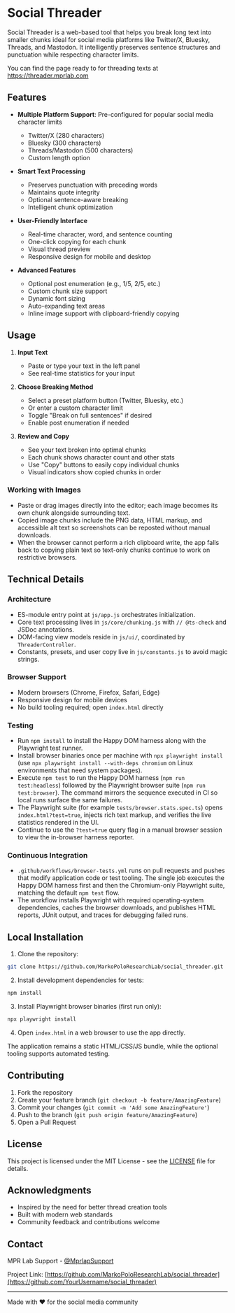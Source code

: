 # Social Threader

Social Threader is a web-based tool that helps you break long text into smaller chunks ideal for social media platforms like Twitter/X, Bluesky, Threads, and Mastodon. It intelligently preserves sentence structures and punctuation while respecting character limits.

You can find the page ready to for threading texts at https://threader.mprlab.com

## Features

- **Multiple Platform Support**: Pre-configured for popular social media character limits
  - Twitter/X (280 characters)
  - Bluesky (300 characters)
  - Threads/Mastodon (500 characters)
  - Custom length option

- **Smart Text Processing**
  - Preserves punctuation with preceding words
  - Maintains quote integrity
  - Optional sentence-aware breaking
  - Intelligent chunk optimization

- **User-Friendly Interface**
  - Real-time character, word, and sentence counting
  - One-click copying for each chunk
  - Visual thread preview
  - Responsive design for mobile and desktop

- **Advanced Features**
  - Optional post enumeration (e.g., 1/5, 2/5, etc.)
  - Custom chunk size support
  - Dynamic font sizing
  - Auto-expanding text areas
  - Inline image support with clipboard-friendly copying

## Usage

1. **Input Text**
   - Paste or type your text in the left panel
   - See real-time statistics for your input

2. **Choose Breaking Method**
   - Select a preset platform button (Twitter, Bluesky, etc.)
   - Or enter a custom character limit
   - Toggle "Break on full sentences" if desired
   - Enable post enumeration if needed

3. **Review and Copy**
   - See your text broken into optimal chunks
   - Each chunk shows character count and other stats
   - Use "Copy" buttons to easily copy individual chunks
   - Visual indicators show copied chunks in order

### Working with Images

- Paste or drag images directly into the editor; each image becomes its own chunk alongside surrounding text.
- Copied image chunks include the PNG data, HTML markup, and accessible alt text so screenshots can be reposted without manual downloads.
- When the browser cannot perform a rich clipboard write, the app falls back to copying plain text so text-only chunks continue to work on restrictive browsers.

## Technical Details

### Architecture

- ES-module entry point at `js/app.js` orchestrates initialization.
- Core text processing lives in `js/core/chunking.js` with `// @ts-check` and JSDoc annotations.
- DOM-facing view models reside in `js/ui/`, coordinated by `ThreaderController`.
- Constants, presets, and user copy live in `js/constants.js` to avoid magic strings.

### Browser Support

- Modern browsers (Chrome, Firefox, Safari, Edge)
- Responsive design for mobile devices
- No build tooling required; open `index.html` directly

### Testing

- Run `npm install` to install the Happy DOM harness along with the Playwright test runner.
- Install browser binaries once per machine with `npx playwright install` (use `npx playwright install --with-deps chromium` on Linux environments that need system packages).
- Execute `npm test` to run the Happy DOM harness (`npm run test:headless`) followed by the Playwright browser suite (`npm run test:browser`). The command mirrors the sequence executed in CI so local runs surface the same failures.
- The Playwright suite (for example `tests/browser.stats.spec.ts`) opens `index.html?test=true`, injects rich text markup, and verifies the live statistics rendered in the UI.
- Continue to use the `?test=true` query flag in a manual browser session to view the in-browser harness reporter.

### Continuous Integration

- `.github/workflows/browser-tests.yml` runs on pull requests and pushes that modify application code or test tooling. The single job executes the Happy DOM harness first and then the Chromium-only Playwright suite, matching the default `npm test` flow.
- The workflow installs Playwright with required operating-system dependencies, caches the browser downloads, and publishes HTML reports, JUnit output, and traces for debugging failed runs.

## Local Installation

1. Clone the repository:
```bash
git clone https://github.com/MarkoPoloResearchLab/social_threader.git
```

2. Install development dependencies for tests:
```bash
npm install
```

3. Install Playwright browser binaries (first run only):
```bash
npx playwright install
```

4. Open `index.html` in a web browser to use the app directly.

The application remains a static HTML/CSS/JS bundle, while the optional tooling supports automated testing.

## Contributing

1. Fork the repository
2. Create your feature branch (`git checkout -b feature/AmazingFeature`)
3. Commit your changes (`git commit -m 'Add some AmazingFeature'`)
4. Push to the branch (`git push origin feature/AmazingFeature`)
5. Open a Pull Request

## License

This project is licensed under the MIT License - see the [LICENSE](LICENSE) file for details.

## Acknowledgments

- Inspired by the need for better thread creation tools
- Built with modern web standards
- Community feedback and contributions welcome

## Contact

MPR Lab Support - [@MprlapSupport](https://twitter.com/MprlabSupport)

Project Link: [https://github.com/MarkoPoloResearchLab/social_threader](https://github.com/YourUsername/social_threader)

---

Made with ❤️ for the social media community
